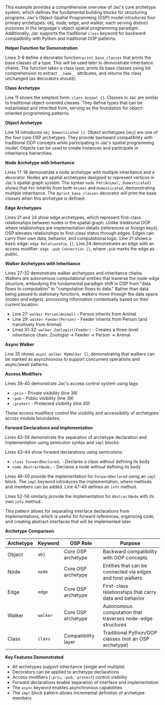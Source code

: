 This example provides a comprehensive overview of Jac's core archetype system, which defines the fundamental building blocks for structuring programs. Jac's Object-Spatial Programming (OSP) model introduces four primary archetypes: obj, node, edge, and walker, each serving distinct purposes in the language's object-spatial programming paradigm. Additionally, Jac supports the traditional `class` keyword for backward compatibility with Python and traditional OOP patterns.

**Helper Function for Demonstration**

Lines 3-8 define a decorator function `print_base_classes` that prints the base classes of a type. This will be used later to demonstrate inheritance chains. The function takes a class type, prints its base classes using list comprehension to extract `__name__` attributes, and returns the class unchanged (as decorators should).

**Class Archetype**

Line 11 shows the simplest form: `class Animal {}`. Classes in Jac are similar to traditional object-oriented classes. They define types that can be instantiated and inherited from, serving as the foundation for object-oriented programming patterns.

**Object Archetype**

Line 14 introduces `obj Domesticated {}`. Object archetypes (`obj`) are one of the four core OSP archetypes. They provide backward compatibility with traditional OOP concepts while participating in Jac's spatial programming model. Objects can be used to create instances and participate in inheritance hierarchies.

**Node Archetype with Inheritance**

Lines 17-18 demonstrate a node archetype with multiple inheritance and a decorator. Nodes are spatial archetypes designed to represent vertices in Jac's spatial graph system. The syntax `node Pet(Animal, Domesticated)` shows that `Pet` inherits from both `Animal` and `Domesticated`, demonstrating multiple inheritance. The `@print_base_classes` decorator will print the base classes when this archetype is defined.

**Edge Archetypes**

Lines 21 and 24 show edge archetypes, which represent first-class relationships between nodes in the spatial graph. Unlike traditional OOP where relationships are implementation details (references or foreign keys), OSP elevates relationships to first-class status through edges. Edges can carry their own data, behavior, and computational logic. Line 21 shows a basic edge: `edge Relationship {}`. Line 24 demonstrates an edge with an access modifier: `edge :pub Connection {}`, where `:pub` marks the edge as public.

**Walker Archetypes with Inheritance**

Lines 27-32 demonstrate walker archetypes and inheritance chains. Walkers are autonomous computational entities that traverse the node-edge structure, embodying the fundamental paradigm shift in OSP from "data flows to computation" to "computation flows to data." Rather than data being passed to stationary functions, walkers move through the data space (nodes and edges), processing information contextually based on their current location:
- Line 27: `walker Person(Animal)` - Person inherits from Animal
- Line 29: `walker Feeder(Person)` - Feeder inherits from Person (and transitively from Animal)
- Lines 31-32: `walker Zoologist(Feeder)` - Creates a three-level inheritance chain: Zoologist → Feeder → Person → Animal

**Async Walker**

Line 35 shows `async walker MyWalker {}`, demonstrating that walkers can be marked as asynchronous to support concurrent operations and async/await patterns.

**Access Modifiers**

Lines 38-40 demonstrate Jac's access control system using tags:
- `:priv` - Private visibility (line 38)
- `:pub` - Public visibility (line 39)
- `:protect` - Protected visibility (line 40)

These access modifiers control the visibility and accessibility of archetypes across module boundaries.

**Forward Declarations and Implementation**

Lines 43-56 demonstrate the separation of archetype declaration and implementation using semicolon syntax and `impl` blocks:

Lines 43-44 show forward declarations using semicolons:
- `class ForwardDeclared;` - Declares a class without defining its body
- `node AbstractNode;` - Declares a node without defining its body

Lines 46-50 provide the implementation for `ForwardDeclared` using an `impl` block. The `impl` keyword introduces the implementation, where methods and members can be added. Line 47-49 defines an `info` method.

Lines 52-56 similarly provide the implementation for `AbstractNode` with its own `info` method.

This pattern allows for separating interface declarations from implementations, which is useful for forward references, organizing code, and creating abstract interfaces that will be implemented later.

**Archetype Comparison**

| Archetype | Keyword | OSP Role | Purpose |
|-----------|---------|----------|---------|
| Object | `obj` | Core OSP archetype | Backward compatibility with OOP concepts |
| Node | `node` | Core OSP archetype | Entities that can be connected via edges and host walkers |
| Edge | `edge` | Core OSP archetype | First-class relationships that carry data and behavior |
| Walker | `walker` | Core OSP archetype | Autonomous computation that traverses node-edge structures |
| Class | `class` | Compatibility layer | Traditional Python/OOP classes (not an OSP archetype) |

**Key Features Demonstrated**

- All archetypes support inheritance (single and multiple)
- Decorators can be applied to archetype declarations
- Access modifiers (`:priv`, `:pub`, `:protect`) control visibility
- Forward declarations enable separation of interface and implementation
- The `async` keyword enables asynchronous capabilities
- The `impl` block pattern allows incremental definition of archetype members
